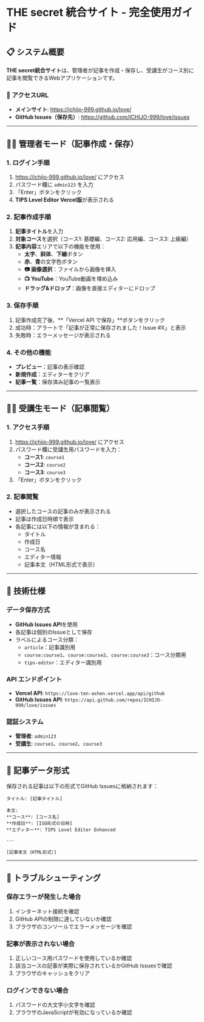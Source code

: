 # THE secret 統合サイト - 完全使用ガイド

## 📋 システム概要

**THE secret統合サイト**は、管理者が記事を作成・保存し、受講生がコース別に記事を閲覧できるWebアプリケーションです。

### 🔗 アクセスURL
- **メインサイト**: https://ichijo-999.github.io/love/
- **GitHub Issues（保存先）**: https://github.com/ICHIJO-999/love/issues

---

## 👨‍💼 管理者モード（記事作成・保存）

### 1. ログイン手順
1. https://ichijo-999.github.io/love/ にアクセス
2. パスワード欄に `admin123` を入力
3. 「Enter」ボタンをクリック
4. **TIPS Level Editor Vercel版**が表示される

### 2. 記事作成手順
1. **記事タイトル**を入力
2. **対象コース**を選択（コース1: 基礎編、コース2: 応用編、コース3: 上級編）
3. **記事内容**エリアで以下の機能を使用：
   - **太字**、**斜体**、**下線**ボタン
   - **赤**、**青**の文字色ボタン
   - **📷 画像選択**：ファイルから画像を挿入
   - **📺 YouTube**：YouTube動画を埋め込み
   - **ドラッグ&ドロップ**：画像を直接エディターにドロップ

### 3. 保存手順
1. 記事作成完了後、**「Vercel API で保存」**ボタンをクリック
2. 成功時：アラートで「記事が正常に保存されました！Issue #X」と表示
3. 失敗時：エラーメッセージが表示される

### 4. その他の機能
- **プレビュー**：記事の表示確認
- **新規作成**：エディターをクリア
- **記事一覧**：保存済み記事の一覧表示

---

## 👨‍🎓 受講生モード（記事閲覧）

### 1. アクセス手順
1. https://ichijo-999.github.io/love/ にアクセス
2. パスワード欄に受講生用パスワードを入力：
   - **コース1**: `course1`
   - **コース2**: `course2`
   - **コース3**: `course3`
3. 「Enter」ボタンをクリック

### 2. 記事閲覧
- 選択したコースの記事のみが表示される
- 記事は作成日時順で表示
- 各記事には以下の情報が含まれる：
  - タイトル
  - 作成日
  - コース名
  - エディター情報
  - 記事本文（HTML形式で表示）

---

## 🔧 技術仕様

### データ保存方式
- **GitHub Issues API**を使用
- 各記事は個別のIssueとして保存
- ラベルによるコース分類：
  - `article`：記事識別用
  - `course:course1`、`course:course2`、`course:course3`：コース分類用
  - `tips-editor`：エディター識別用

### API エンドポイント
- **Vercel API**: `https://love-ten-ashen.vercel.app/api/github`
- **GitHub Issues API**: `https://api.github.com/repos/ICHIJO-999/love/issues`

### 認証システム
- **管理者**: `admin123`
- **受講生**: `course1`、`course2`、`course3`

---

## 📝 記事データ形式

保存される記事は以下の形式でGitHub Issuesに格納されます：

```
タイトル: [記事タイトル]

本文:
**コース**: [コース名]
**作成日**: [ISO形式の日時]
**エディター**: TIPS Level Editor Enhanced

---

[記事本文（HTML形式）]
```

---

## 🚨 トラブルシューティング

### 保存エラーが発生した場合
1. インターネット接続を確認
2. GitHub APIの制限に達していないか確認
3. ブラウザのコンソールでエラーメッセージを確認

### 記事が表示されない場合
1. 正しいコース用パスワードを使用しているか確認
2. 該当コースの記事が実際に保存されているかGitHub Issuesで確認
3. ブラウザのキャッシュをクリア

### ログインできない場合
1. パスワードの大文字小文字を確認
2. ブラウザのJavaScriptが有効になっているか確認
